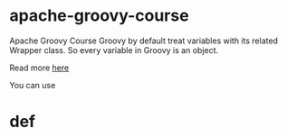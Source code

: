 # apache-groovy-course
Apache Groovy Course
Groovy by default treat variables with its related Wrapper class. So every variable in Groovy is an object.

Read more [here](simple-data-types/wrapper_classes.groovy)

You can use <h1> def</h1>